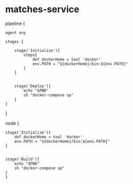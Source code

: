 # matches-service


pipeline {

    agent any

    stages {

        stage('Initialize'){
            steps{
                def dockerHome = tool 'docker'
                env.PATH = "${dockerHome}/bin:${env.PATH}"
            }
        }


        stage('Deploy'){
            echo "$PWD"
            sh "docker-compose up"
        }
    }
}


node {

    stage('Initialize'){
        def dockerHome = tool 'docker'
        env.PATH = "${dockerHome}/bin:${env.PATH}"
    }


    stage('Build'){
        echo "$PWD"
        sh "docker-compose up"
    }
    }
